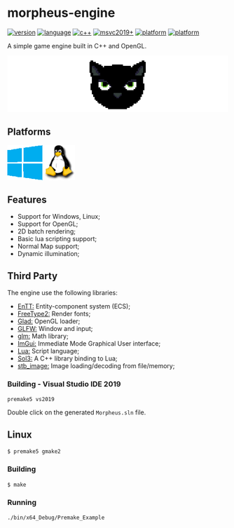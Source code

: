 # morpheus-engine

[![version](https://badge.fury.io/gh/madureira%2Fmorpheus-engine.svg)](https://github.com/madureira/morpheus-engine)
[![language](https://img.shields.io/badge/language-c++-blue.svg)](https://github.com/madureira/morpheus-engine)
[![c++](https://img.shields.io/badge/std-c++17-blue.svg)](https://isocpp.org/)
[![msvc2019+](https://img.shields.io/badge/MSVC-2019+-ff69b4.svg)](https://visualstudio.microsoft.com/downloads)
[![platform](https://img.shields.io/badge/platform-Windows10-blue.svg)](https://github.com/madureira/morpheus-engine)
[![platform](https://img.shields.io/badge/platform-Ubuntu-orange.svg)](https://www.ubuntu.com)

A simple game engine built in C++ and OpenGL.

![](.github/morpheus-logo.png?raw=true "Morpheus")

## Platforms

![Windows](.github/windows-logo.png?raw=true "windows10")
![Linux](.github/linux-logo.png?raw=true "Linux")

## Features

- Support for Windows, Linux;
- Support for OpenGL;
- 2D batch rendering;
- Basic lua scripting support;
- Normal Map support;
- Dynamic illumination;

## Third Party

The engine use the following libraries:

- [EnTT:](https://github.com/skypjack/entt) Entity-component system (ECS);
- [FreeType2:](https://www.freetype.org/) Render fonts;
- [Glad:](https://glad.dav1d.de/) OpenGL loader;
- [GLFW:](https://www.glfw.org/) Window and input;
- [glm:](https://glm.g-truc.net) Math library;
- [ImGui:](https://github.com/ocornut/imgui) Immediate Mode Graphical User interface;
- [Lua:](https://www.lua.org/) Script language;
- [Sol3:](https://github.com/ThePhD/sol2) A C++ library binding to Lua;
- [stb_image:](https://github.com/nothings/stb) Image loading/decoding from file/memory;

### Building - Visual Studio IDE 2019

```
premake5 vs2019
```

Double click on the generated `Morpheus.sln` file.

## Linux

```
$ premake5 gmake2
```

### Building

```
$ make
```

### Running

```
./bin/x64_Debug/Premake_Example
```
